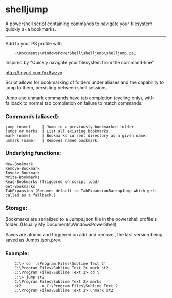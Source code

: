 shelljump
=========

A powershell script containing commands to navigate your filesystem quickly a-la bookmarks.

-----

Add to your PS profile with

```  . ~\Documents\WindowsPowerShell\shelljump\shelljump.ps1```

Inspired by "Quickly navigate your filesystem from the command-line"

http://tinyurl.com/nx6wzvq

Script allows for bookmarking of folders under aliases and the
capability to jump to them, persisting between shell sessions.

Jump and unmark commands have tab completion (cycling only), with
fallback to normal tab completion on failure to match commands.

### Commands (aliased):
	jump (name)     | Jump to a previously bookmarked folder.
	jumps or marks  | List all existing bookmarks.
	mark (name)     | Bookmarks current directory as a given name.
	unmark (name)   | Removes named bookmark.
	
### Underlying functions:
    New-Bookmark
    Remove-Bookmark
	Invoke-Bookmark
	Write-Bookmarks
	Read-Bookmarks (Triggered on script load)
	Get-Bookmarks
	TabExpansion (Renames default to TabExpansionBackupJump which gets called as a fallback.)

### Storage:
  Bookmarks are serialized to a Jumps.json file in the powershell
  profile's folder. (Usually My Documents\WindowsPowerShell\)
  
  Saves are atomic and triggered on add and remove
  , the last version being saved as Jumps.json.prev.

### Example:
```
	C:\> cd '.\Program Files\Sublime Text 2'
	C:\Program Files\Sublime Text 2> mark st2
	C:\Program Files\Sublime Text 2> cd \
	C:\> jump st2
	C:\Program Files\Sublime Text 2> marks
	st2        -> C:\Program Files\Sublime Text 2
	C:\Program Files\Sublime Text 2> unmark st2
```
